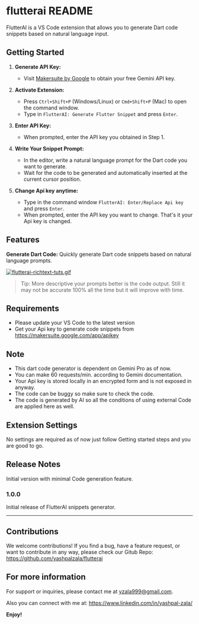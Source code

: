 # flutterai README

FlutterAI is a VS Code extension that allows you to generate Dart code snippets based on natural language input. 



## Getting Started

1. **Generate API Key:**
   - Visit [Makersuite by Google](https://makersuite.google.com/) to obtain your free Gemini API key.

2. **Activate Extension:**
   - Press `Ctrl+Shift+P` (Windows/Linux) or `Cmd+Shift+P` (Mac) to open the command window.
   - Type in `FlutterAI: Generate Flutter Snippet` and press `Enter`.

3. **Enter API Key:**
   - When prompted, enter the API key you obtained in Step 1.

4. **Write Your Snippet Prompt:**
   - In the editor, write a natural language prompt for the Dart code you want to generate.
   - Wait for the code to be generated and automatically inserted at the current cursor position.

5. **Change Api key anytime:**
   - Type in the command window `FlutterAI: Enter/Replace Api key` and press `Enter`.
   - When prompted, enter the API key you want to change. That's it your Api key is changed.
   



## Features

**Generate Dart Code:** Quickly generate Dart code snippets based on natural language prompts.

[![flutterai-richtext-tuts.gif](https://i.postimg.cc/xj38GPJN/flutterai-richtext-tuts.gif)](https://postimg.cc/YjjtMYxt)

> Tip: More descriptive your prompts better is the code output. 
Still it may not be accurate 100% all the time but it will improve with time.

## Requirements

 - Please update your VS Code to the latest version
 - Get your Api key to generate code snippets from https://makersuite.google.com/app/apikey

## Note
- This dart code generator is dependent on Gemini Pro as of now. 
- You can make 60 requests/min. according to Gemini documentation.
- Your Api key is stored locally in an encrypted form and is not exposed in anyway. 
- The code can be buggy so make sure to check the code.
- The code is generated by AI so all the conditions of using external Code are applied here as well.

## Extension Settings

No settings are required as of now just follow Getting started steps and you are good to go.

## Release Notes

Initial version with minimal Code generation feature.

### 1.0.0

Initial release of FlutterAI snippets generator.



---

## Contributions

We welcome contributions! If you find a bug, have a feature request, or want to contribute in any way, please check our Gitub Repo: https://github.com/yashpalzala/flutterai

## For more information

For support or inquiries, please contact me at yzala999@gmail.com.

Also you can connect with me at: https://www.linkedin.com/in/yashpal-zala/

**Enjoy!**
